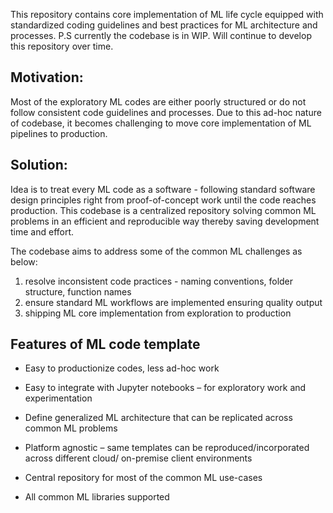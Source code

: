 This repository contains core implementation of ML life cycle equipped with standardized coding guidelines and best practices for ML architecture and processes.
P.S currently the codebase is in WIP. Will continue to develop this repository over time.

Motivation:
----
Most of the exploratory ML codes are either poorly structured or do not follow consistent code guidelines and processes.
Due to this ad-hoc nature of codebase, it becomes challenging to move core implementation of ML pipelines to production.

Solution:
---
Idea is to treat every ML code as a software - following standard software design principles right from proof-of-concept work until the code reaches production. 
This codebase is a centralized repository solving common ML problems in an efficient and reproducible way thereby saving development time and effort.

The codebase aims to address some of the common ML challenges as below:
1. resolve inconsistent code practices - naming conventions, folder structure, function names
2. ensure standard ML workflows are implemented ensuring quality output
3. shipping ML core implementation from exploration to production

Features of ML code template
---
- Easy to productionize codes, less ad-hoc work

- Easy to integrate with Jupyter notebooks – for exploratory work and experimentation 

- Define generalized ML architecture that can be replicated across common ML problems

- Platform agnostic – same templates can be reproduced/incorporated across different cloud/ on-premise client environments

- Central repository for most of the common ML use-cases

- All common ML libraries supported


